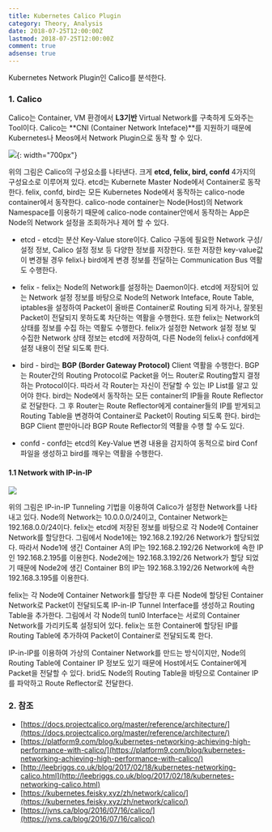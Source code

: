 ```yaml
---
title: Kubernetes Calico Plugin
category: Theory, Analysis
date: 2018-07-25T12:00:00Z
lastmod: 2018-07-25T12:00:00Z
comment: true
adsense: true
---
```


Kubernetes Network Plugin인 Calico를 분석한다.

### 1. Calico

Calico는 Container, VM 환경에서 **L3기반** Virtual Network를 구축하게 도와주는 Tool이다. Calico는 **CNI (Container Network Inteface)**를 지원하기 때문에 Kubernetes나 Meos에서 Network Plugin으로 동작 할 수 있다.

![]({{site.baseurl}}/images/theory_analysis/Kubernetes_Calico_Plugin/Calico_Components.PNG){: width="700px"}

위의 그림은 Calico의 구성요소를 나타낸다. 크게 **etcd, felix, bird, confd** 4가지의 구성요소로 이루어져 있다. etcd는 Kubernete Master Node에서 Container로 동작한다. felix, confd, bird는 모든 Kubernetes Node에서 동작하는 calico-node container에서 동작한다. calico-node container는 Node(Host)의 Network Namespace를 이용하기 때문에 calico-node container안에서 동작하는 App은 Node의 Network 설정을 조회하거나 제어 할 수 있다.

* etcd - etcd는 분산 Key-Value store이다. Calico 구동에 필요한 Network 구성/설정 정보, Calico 설정 정보 등 다양한 정보를 저장한다. 또한 저장한 key-value값이 변경될 경우 felix나 bird에게 변경 정보를 전달하는 Communication Bus 역활도 수행한다.

* felix - felix는 Node의 Network를 설정하는 Daemon이다. etcd에 저장되어 있는 Network 설정 정보를 바탕으로 Node의 Network Inteface, Route Table, iptables을 설정하여 Packet이 올바른 Container로 Routing 되게 하거나, 잘못된 Packet이 전달되지 못하도록 차단하는 역활을 수행한다. 또한 felix는 Network의 상태를 정보를 수집 하는 역활도 수행한다. felix가 설정한 Network 설정 정보 및 수집한 Network 상태 정보는 etcd에 저장하여, 다른 Node의 felix나 confd에게 설정 내용이 전달 되도록 한다.

* bird - bird는 **BGP (Border Gateway Protocol)** Client 역활을 수행한다. BGP는 Router간의 Routing Protocol로 Packet을 어느 Router로 Routing할지 결정하는 Protocol이다. 따라서 각 Router는 자신이 전달할 수 있는 IP List를 알고 있어야 한다. bird는 Node에서 동작하는 모든 container의 IP들을 Route Reflector로 전달한다. 그 후 Router는 Route Reflector에게 container들의 IP를 받게되고 Routing Table을 변경하여 Container로 Packet이 Routing 되도록 한다. bird는 BGP Client 뿐만아니라 BGP Route Reflector의 역활을 수행 할 수도 있다.

* confd - confd는 etcd의 Key-Value 변경 내용을 감지하여 동적으로 bird Conf 파일을 생성하고 bird를 깨우는 역활을 수행한다.

#### 1.1 Network with IP-in-IP

![]({{site.baseurl}}/images/theory_analysis/Kubernetes_Calico_Plugin/Calico_Network_IPIP.PNG)

위의 그림은 IP-in-IP Tunneling 기법을 이용하여 Calico가 설정한 Network를 나타내고 있다. Node의 Network는 10.0.0.0/24이고, Container Network는 192.168.0.0/24이다. felix는 etcd에 저장된 정보를 바탕으로 각 Node에 Container Network를 할당한다. 그림에서 Node1에는 192.168.2.192/26 Network가 할당되었다. 따라서 Node1에 생긴 Container A의 IP는 192.168.2.192/26 Network에 속한 IP인 192.168.2.195를 이용한다. Node2에는 192.168.3.192/26 Network가 할당 되었기 때문에 Node2에 생긴 Container B의 IP는 192.168.3.192/26 Network에 속한 192.168.3.195를 이용한다.

felix는 각 Node에 Container Network를 할당한 후 다른 Node에 할당된 Container Network로 Packet이 전달되도록 IP-in-IP Tunnel Interface를 생성하고 Routing Table을 추가한다. 그림에서 각 Node의 tunl0 Interface는 서로의 Container Network를 가리키도록 설정되어 있다. felix는 또한 Container에 할당된 IP를 Routing Table에 추가하여 Packet이 Container로 전달되도록 한다.

IP-in-IP를 이용하여 가상의 Container Network를 만드는 방식이지만, Node의 Routing Table에 Container IP 정보도 있기 때문에 Host에서도 Container에게 Packet을 전달할 수 있다. brid도 Node의 Routing Table을 바탕으로 Container IP를 파악하고 Route Reflector로 전달한다.

### 2. 참조

* [https://docs.projectcalico.org/master/reference/architecture/](https://docs.projectcalico.org/master/reference/architecture/)
* [https://platform9.com/blog/kubernetes-networking-achieving-high-performance-with-calico/](https://platform9.com/blog/kubernetes-networking-achieving-high-performance-with-calico/)
* [http://leebriggs.co.uk/blog/2017/02/18/kubernetes-networking-calico.html](http://leebriggs.co.uk/blog/2017/02/18/kubernetes-networking-calico.html)
* [https://kubernetes.feisky.xyz/zh/network/calico/](https://kubernetes.feisky.xyz/zh/network/calico/)
* [https://jvns.ca/blog/2016/07/16/calico/](https://jvns.ca/blog/2016/07/16/calico/)
